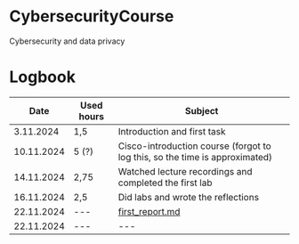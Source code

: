 # CybersecurityCourse
Cybersecurity and data privacy


# Logbook


| Date | Used hours | Subject |
| --- | --- | --- |
| 3.11.2024 | 1,5 | Introduction and first task |
| 10.11.2024 | 5 (?) | Cisco-introduction course (forgot to log this, so the time is approximated) |
| 14.11.2024 | 2,75 | Watched lecture recordings and completed the first lab |
| 16.11.2024 | 2,5 | Did labs and wrote the reflections |
| 22.11.2024 | --- | [first_report.md](https://github.com/EmiliaSmeds/CybersecurityCourse/blob/main/First_report.md) |
| 22.11.2024 | --- | --- |

